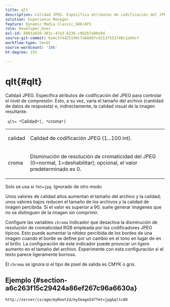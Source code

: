 ```yaml
---
title: qlt
description: Calidad JPEG. Especifica atributos de codificación del JPEG para controlar el nivel de compresión. Esto, a su vez, varía el tamaño del archivo (cantidad de datos de respuesta) e, indirectamente, la calidad visual de la imagen resultante.
solution: Experience Manager
feature: Dynamic Media Classic,SDK/API
role: Developer,User
exl-id: 8801a650-303c-47a3-8136-c8b2b7a80e9d
source-git-commit: 6a4c1f4425199cfa6088fc42137552748c1a9dcf
workflow-type: tm+mt
source-wordcount: '186'
ht-degree: 15%

---
```


# qlt{#qlt}

Calidad JPEG. Especifica atributos de codificación del JPEG para controlar el nivel de compresión. Esto, a su vez, varía el tamaño del archivo (cantidad de datos de respuesta) e, indirectamente, la calidad visual de la imagen resultante.

` qlt= *`Calidad`*[, *`croma`*]`

<table id="simpletable_D080D15922CE4EF4B707282A4D45739A"> 
 <tr class="strow"> 
  <td class="stentry"> <p> <span class="codeph"> <span class="varname"> calidad </span> </span> </p> </td> 
  <td class="stentry"> <p>Calidad de codificación JPEG (1...100 int). </p> </td> 
 </tr> 
 <tr class="strow"> 
  <td class="stentry"> <p> <span class="codeph"> <span class="varname"> croma </span> </span> </p> </td> 
  <td class="stentry"> <p>Disminución de resolución de cromaticidad del JPEG (0=normal, 1=deshabilitar); opcional, el valor predeterminado es 0. </p> </td> 
 </tr> 
</table>

Solo se usa si `fmt=jpg`. Ignorado de otro modo

Unos valores de calidad altos aumentan el tamaño del archivo y la calidad; unos valores bajos reducen el tamaño de los archivos y la calidad de imagen percibida. Si el valor es superior a 90, suele generar imágenes que no se distinguen de la imagen sin comprimir.

Configure las variables `chroma` Indicador que desactiva la disminución de resolución de cromaticidad RGB empleada por los codificadores JPEG típicos. Esto puede aumentar la nitidez percibida de los bordes de una imagen cuando el borde se define por un cambio en el tono en lugar de en el brillo. La configuración de este indicador puede provocar un ligero aumento en el tamaño del archivo. Experimente con esta configuración si el texto parece ligeramente borroso.

El `chroma` se ignora si el tipo de píxel de salida es CMYK o gris.

## Ejemplo {#section-a6c263f15c29424a86ef267c96a6630a}

`http://server/is/agm/myRootId/myImageId?fmt=jpg&qlt=80`
